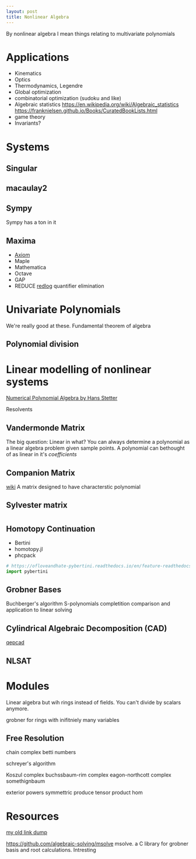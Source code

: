 ```yaml
---
layout: post
title: Nonlinear Algebra
---
```


By nonlinear algebra I mean things relating to multivariate polynomials

# Applications
- Kinematics
- Optics
- Thermodynamics, Legendre
- Global optimization
- combinatorial optimization (sudoku and like)
- Algebraic statistics https://en.wikipedia.org/wiki/Algebraic_statistics https://franknielsen.github.io/Books/CuratedBookLists.html
- game theory
- Invariants?
# Systems 
## Singular
## macaulay2
## Sympy
Sympy has a ton in it
## Maxima
- [Axiom](http://www.axiom-developer.org/)
- Maple
- Mathematica
- Octave
- GAP
- REDUCE [redlog](https://www.redlog.eu/) quantifier elimination
# Univariate Polynomials
We're really good at these.
Fundamental theorem of algebra
## Polynomial division


# Linear modelling of nonlinear systems
[Numerical Polynomial Algebra by Hans Stetter](https://epubs.siam.org/doi/book/10.1137/1.9780898717976?mobileUi=0&)

Resolvents

## Vandermonde Matrix
The big question: Linear in what?
You can always determine a polynomial as a linear algebra problem given sample points. A polynomial can bethought of as linear in it's _coefficients_


## Companion Matrix
[wiki](https://en.wikipedia.org/wiki/Companion_matrix)
A matrix designed to have characterstic polynomial

## Sylvester matrix



#

## Homotopy Continuation
- Bertini
- homotopy.jl
- phcpack

```python
# https://ofloveandhate-pybertini.readthedocs.io/en/feature-readthedocs_integration/index.html
import pybertini
```


## Grobner Bases

Buchberger's algorithm
S-polynomials
completition
comparison and application to linear solving



## Cylindrical Algebraic Decomposition (CAD)
[qepcad](https://github.com/PetterS/qepcad)

## NLSAT

# Modules
Linear algebra but wih rings instead of fields. You can't divide by scalars anymore.

grobner for rings with inifitniely many variables

## Free Resolution

chain complex
betti numbers


schreyer's algorithm

Koszul complex
buchssbaum-rim complex
eagon-northcott complex
somethignbaum

exterior powers
symmettric produce
tensor product
hom



# Resources
[my old link dump](https://www.philipzucker.com/dump-of-nonlinear-algebra-algebraic-geometry-notes-good-links-though/)

https://github.com/algebraic-solving/msolve msolve. a C library for grobner basis and root calculations. Intresting